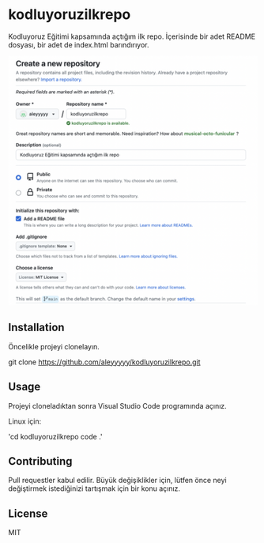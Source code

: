 # kodluyoruzilkrepo

Kodluyoruz Eğitimi kapsamında açtığım ilk repo. İçerisinde bir adet README dosyası, bir adet de index.html barındırıyor.

![ ](kodluyoruzilkrepo.png)


## Installation

Öncelikle projeyi clonelayın.

git clone https://github.com/aleyyyyy/kodluyoruzilkrepo.git


## Usage

Projeyi cloneladıktan sonra Visual Studio Code programında açınız.

Linux için:

'cd kodluyoruzilkrepo
code .'


## Contributing

Pull requestler kabul edilir. Büyük değişiklikler için, lütfen önce neyi değiştirmek istediğinizi tartışmak için bir konu açınız.


## License

MIT


